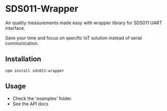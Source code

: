 SDS011-Wrapper
=========

Air quality measurements made easy with wrapper library for SDS011 UART interface.

Save your time and focus on specific IoT solution instead of serial communication.

## Installation

  `npm install sds011-wrapper`

## Usage

- Check the 'examples' folder.
- See the API docs


